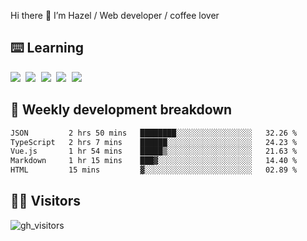 
Hi there 👋 I’m Hazel / Web developer / coffee lover

## ⌨️ Learning

<samp>
 <a href="https://github.com/vuejs/core"><img src="https://api.iconify.design/logos:vue.svg" /></a>
  <a href="https://github.com/vuejs/core"><img src="https://api.iconify.design/logos:react.svg" /></a>
  <a href="https://github.com/vitejs/vite"><img src="https://api.iconify.design/logos:vitejs.svg" /></a>
  <a href="https://github.com/microsoft/TypeScript"><img src="https://api.iconify.design/logos:typescript-icon.svg" /></a> 
  <a href="https://github.com/unocss/unocss"><img src="https://api.iconify.design/logos:unocss.svg" /></a>
  

</samp>


## 🦀 Weekly development breakdown

<!--START_SECTION:waka-->

```txt
JSON         2 hrs 50 mins   ████████░░░░░░░░░░░░░░░░░   32.26 %
TypeScript   2 hrs 7 mins    ██████░░░░░░░░░░░░░░░░░░░   24.23 %
Vue.js       1 hr 54 mins    █████▒░░░░░░░░░░░░░░░░░░░   21.63 %
Markdown     1 hr 15 mins    ███▓░░░░░░░░░░░░░░░░░░░░░   14.40 %
HTML         15 mins         ▓░░░░░░░░░░░░░░░░░░░░░░░░   02.89 %
```

<!--END_SECTION:waka-->
## 👬🏻 Visitors

![gh_visitors](https://profile-counter.glitch.me/Hazel-Lin/count.svg)

